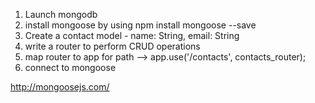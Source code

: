 1. Launch mongodb
2. install mongoose by using npm install mongoose --save
3. Create a contact model - name: String, email: String
4. write a router to perform CRUD operations
5. map router to app for path --> app.use('/contacts', contacts_router);
6. connect to mongoose

http://mongoosejs.com/